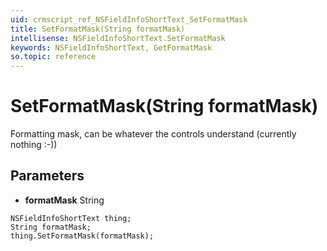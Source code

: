 ```yaml
---
uid: crmscript_ref_NSFieldInfoShortText_SetFormatMask
title: SetFormatMask(String formatMask)
intellisense: NSFieldInfoShortText.SetFormatMask
keywords: NSFieldInfoShortText, GetFormatMask
so.topic: reference
---
```


# SetFormatMask(String formatMask)

Formatting mask, can be whatever the controls understand (currently nothing :-))

## Parameters

* **formatMask** String

```crmscript
NSFieldInfoShortText thing;
String formatMask;
thing.SetFormatMask(formatMask);
```

